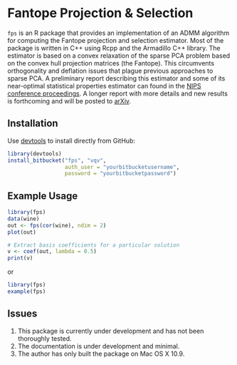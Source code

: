 Fantope Projection & Selection
==============================

`fps` is an R package that provides an implementation of an ADMM algorithm for computing the 
Fantope projection and selection estimator.  Most of the package is written in 
C++ using Rcpp and the Armadillo C++ library. The estimator is based on 
a convex relaxation of the sparse PCA problem based on the convex hull 
projection matrices (the Fantope).  This circumvents orthogonality and 
deflation issues that plague previous approaches to sparse PCA.  A 
preliminary report describing this estimator and some of its near-optimal 
statistical properties estimator can found in the 
[NIPS conference proceedings](http://papers.nips.cc/paper/5136-fantope-projection-and-selection-a-near-optimal-convex-relaxation-of-sparse-pca). A longer report with more details and new 
results is forthcoming and will be posted to [arXiv](http://arxiv.org).

Installation
------------

Use [devtools](https://github.com/hadley/devtools) to install directly from GitHub:

```R
library(devtools)
install_bitbucket("fps", "vqv", 
                  auth_user = "yourbitbucketusername", 
                  password = "yourbitbucketpassword")
```

Example Usage
-------------

```R
library(fps)
data(wine)
out <- fps(cor(wine), ndim = 2)
plot(out)

# Extract basis coefficients for a particular solution
v <- coef(out, lambda = 0.5) 
print(v)
```

or

```R
library(fps)
example(fps)
```

Issues
------

1. This package is currently under development and has not been thoroughly tested.
2. The documentation is under development and minimal.
3. The author has only built the package on Mac OS X 10.9.
